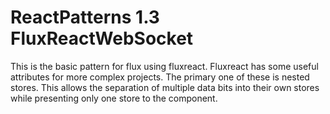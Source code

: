 # ReactPatterns 1.3 FluxReactWebSocket

This is the basic pattern for flux using fluxreact. Fluxreact has some useful attributes for more complex projects. The primary one of these is nested stores. This allows the separation of multiple data bits into their own stores while presenting only one store to the component.
